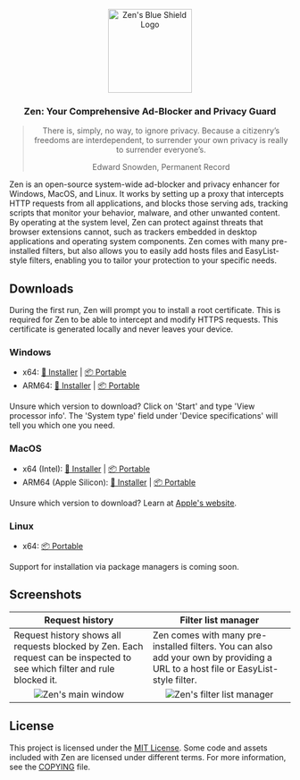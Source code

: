 <p align="center">
  <picture>
    <img src="https://github.com/anfragment/zen/blob/master/assets/appicon.png?raw=true" alt="Zen's Blue Shield Logo" width="150" />
  </picture>
</p>

<h3 align="center">
  Zen: Your Comprehensive Ad-Blocker and Privacy Guard
</h3>
<blockquote align="center">
There is, simply, no way, to ignore privacy. Because a citizenry’s freedoms are interdependent, to surrender your own privacy is really to surrender everyone’s.

Edward Snowden, Permanent Record
</blockquote>

Zen is an open-source system-wide ad-blocker and privacy enhancer for Windows, MacOS, and Linux. It works by setting up a proxy that intercepts HTTP requests from all applications, and blocks those serving ads, tracking scripts that monitor your behavior, malware, and other unwanted content. By operating at the system level, Zen can protect against threats that browser extensions cannot, such as trackers embedded in desktop applications and operating system components. Zen comes with many pre-installed filters, but also allows you to easily add hosts files and EasyList-style filters, enabling you to tailor your protection to your specific needs.

## Downloads

During the first run, Zen will prompt you to install a root certificate. This is required for Zen to be able to intercept and modify HTTPS requests. This certificate is generated locally and never leaves your device.

### Windows
- x64: [💾 Installer](https://github.com/anfragment/zen/releases/latest/download/Zen-amd64-installer.exe) | [📦 Portable](https://github.com/anfragment/zen/releases/latest/download/Zen_windows_amd64.zip)
- ARM64: [💾 Installer](https://github.com/anfragment/zen/releases/latest/download/Zen-arm64-installer.exe) | [📦 Portable](https://github.com/anfragment/zen/releases/latest/download/Zen_windows_arm64.zip)

Unsure which version to download? Click on 'Start' and type 'View processor info'. The 'System type' field under 'Device specifications' will tell you which one you need.

### MacOS
- x64 (Intel): [💾 Installer](https://github.com/anfragment/zen/releases/latest/download/Zen-amd64.dmg) | [📦 Portable](https://github.com/anfragment/zen/releases/latest/download/Zen_darwin_amd64.zip)
- ARM64 (Apple Silicon): [💾 Installer](https://github.com/anfragment/zen/releases/latest/download/Zen-amd64.dmg) | [📦 Portable](https://github.com/anfragment/zen/releases/latest/download/Zen_darwin_arm64.zip)

Unsure which version to download? Learn at [Apple's website](https://support.apple.com/en-us/HT211814).

### Linux
- x64: [📦 Portable](https://github.com/anfragment/zen/releases/latest/download/Zen_linux_amd64.tar.gz)

Support for installation via package managers is coming soon.

## Screenshots

<table>
  <thead>
    <tr>
        <th>Request history</th>
        <th>Filter list manager</th>
    </tr>
  </thead>
  <tbody>
    <tr>
      <td>
        Request history shows all requests blocked by Zen. Each request can be inspected to see which filter and rule blocked it.
      </td>
      <td>
        Zen comes with many pre-installed filters. You can also add your own by providing a URL to a host file or EasyList-style filter.
      </td>
    </tr>
    <tr>
      <td align="center" valign="top"><img src="https://github.com/anfragment/zen/blob/master/assets/screenshots/main-window.png?raw=true" alt="Zen's main window"/></td>
      <td align="center" valign="top"><img src="https://github.com/anfragment/zen/blob/master/assets/screenshots/filter-lists.png?raw=true" alt="Zen's filter list manager"/></td>
    </tr>
  </tbody>
</table>

## License
This project is licensed under the [MIT License](https://github.com/anfragment/zen/blob/master/LICENSE). Some code and assets included with Zen are licensed under different terms. For more information, see the [COPYING](https://github.com/anfragment/zen/blob/master/COPYING.md) file.
